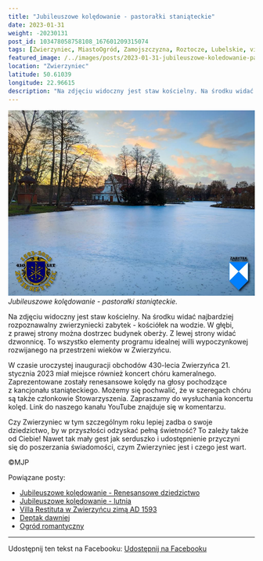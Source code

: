 ```yaml
---
title: "Jubileuszowe kolędowanie - pastorałki staniąteckie"
date: 2023-01-31
weight: -20230131
post_id: 103478058758108_167601209315074
tags: [Zwierzyniec, MiastoOgród, Zamojszczyzna, Roztocze, Lubelskie, villarestituta, turystyka, dziedzictwo, zabytki, krajobrazy]
featured_image: /../images/posts/2023-01-31-jubileuszowe-koledowanie-pastoralki-staniateckie.jpg
location: "Zwierzyniec"
latitude: 50.61039
longitude: 22.96615
description: "Na zdjęciu widoczny jest staw kościelny. Na środku widać najbardziej rozpoznawalny zwierzyniecki zabytek - kościółek na wodzie. W głębi, z prawej stro..."
---
```


![Jubileuszowe kolędowanie - pastorałki staniąteckie.](/images/posts/2023-01-31-jubileuszowe-koledowanie-pastoralki-staniateckie.jpg)
*Jubileuszowe kolędowanie - pastorałki staniąteckie.*

Na zdjęciu widoczny jest staw kościelny. Na środku widać najbardziej rozpoznawalny zwierzyniecki zabytek - kościółek na wodzie. W głębi, z prawej strony można dostrzec budynek oberży. Z lewej strony widać dzwonnicę. To wszystko elementy programu idealnej willi wypoczynkowej rozwijanego na przestrzeni wieków w Zwierzyńcu.

W czasie uroczystej inauguracji obchodów 430-lecia Zwierzyńca 21. stycznia 2023 miał miejsce również koncert chóru kameralnego. Zaprezentowane zostały renesansowe kolędy na głosy pochodzące z kancjonału staniąteckiego. Możemy się pochwalić, że w szeregach chóru są także członkowie Stowarzyszenia.
Zapraszamy do wysłuchania koncertu kolęd. Link do naszego kanału YouTube znajduje się w komentarzu.

Czy Zwierzyniec w tym szczególnym roku lepiej zadba o swoje dziedzictwo, by w przyszłości odzyskać pełną świetność?
To zależy także od Ciebie!
Nawet tak mały gest jak serduszko i udostępnienie przyczyni się do poszerzania świadomości, czym Zwierzyniec jest i czego jest wart.



©MJP

Powiązane posty:
- [Jubileuszowe kolędowanie - Renesansowe dziedzictwo](/posts/jubileuszowe-koledowanie-renesansowe-dziedzictwo)
- [Jubileuszowe kolędowanie - lutnia](/posts/jubileuszowe-koledowanie-lutnia)
- [Villa Restituta w Zwierzyńcu zimą AD 1593](/posts/villa-restituta-w-zwierzyncu-zima-ad-1593)
- [Deptak dawniej](/posts/deptak-dawniej)
- [Ogród romantyczny](/posts/ogrod-romantyczny)


---

Udostępnij ten tekst na Facebooku:
[Udostępnij na Facebooku](https://www.facebook.com/sharer/sharer.php?u=https://stowarzyszeniewachniewskiej.pl/posts/jubileuszowe-koledowanie-pastoralki-staniateckie)

<script type="application/ld+json">
{
  "@context": "https://schema.org",
  "@type": "BlogPosting",
  "headline": "Jubileuszowe kolędowanie - pastorałki staniąteckie",
  "datePublished": "2023-01-31",
  "dateModified": "2023-01-31",
  "author": {
    "@type": "Person",
    "name": "Michał Jan Patyk"
  },
  "publisher": {
    "@type": "Organization",
    "name": "Stowarzyszenie im. Aleksandry Wachniewskiej",
    "logo": {
      "@type": "ImageObject",
      "url": "https://stowarzyszeniewachniewskiej.pl/images/logo/logo.svg"
    }
  },
  "mainEntityOfPage": {
    "@type": "WebPage",
    "@id": "https://stowarzyszeniewachniewskiej.pl/posts/jubileuszowe-koledowanie-pastoralki-staniateckie"
  },
  "image": {
    "@type": "ImageObject",
    "url": "https://stowarzyszeniewachniewskiej.pl//images/posts/2023-01-31-jubileuszowe-koledowanie-pastoralki-staniateckie.jpg"
  },
  "articleSection": "Dziedzictwo Kulturowe i Zabytki",
  "keywords": "[Zwierzyniec, MiastoOgród, Zamojszczyzna, Roztocze, Lubelskie, villarestituta, turystyka, dziedzictwo, zabytki, krajobrazy]",
  "wordCount": 138,
  "articleBody": "Na zdjęciu widoczny jest staw kościelny. Na środku widać najbardziej rozpoznawalny zwierzyniecki zabytek - kościółek na wodzie. W głębi, z prawej strony można dostrzec budynek oberży. Z lewej strony widać dzwonnicę. To wszystko elementy programu idealnej willi wypoczynkowej rozwijanego na przestrzeni wieków w Zwierzyńcu.\n\nW czasie uroczystej inauguracji obchodów 430-lecia Zwierzyńca 21. stycznia 2023 miał miejsce również koncert chóru kameralnego. Zaprezentowane zostały renesansowe kolędy na głosy pochodzące z kancjonału staniąteckiego. Możemy się pochwalić, że w szeregach chóru są także członkowie Stowarzyszenia.\nZapraszamy do wysłuchania koncertu kolęd. Link do naszego kanału YouTube znajduje się w komentarzu.\n\nCzy Zwierzyniec w tym szczególnym roku lepiej zadba o swoje dziedzictwo, by w przyszłości odzyskać pełną świetność?\nTo zależy także od Ciebie!\nNawet tak mały gest jak serduszko i udostępnienie przyczyni się do poszerzania świadomości, czym Zwierzyniec jest i czego jest wart.\n\n\n\n©MJP",
  "description": "Na zdjęciu widoczny jest staw kościelny. Na środku widać najbardziej rozpoznawalny zwierzyniecki zabytek - kościółek na wodzie. W głębi, z prawej stro...",
  "copyrightHolder": {
    "@type": "Person",
    "name": "Michał Jan Patyk"
  }
}
</script>
<script type="application/ld+json">
{
  "@context": "https://schema.org",
  "@type": "BreadcrumbList",
  "itemListElement": [
    {
      "@type": "ListItem",
      "position": 1,
      "name": "Home",
      "item": "https://stowarzyszeniewachniewskiej.pl"
    },
    {
      "@type": "ListItem",
      "position": 2,
      "name": "posts",
      "item": "https://stowarzyszeniewachniewskiej.pl/posts"
    },
    {
      "@type": "ListItem",
      "position": 3,
      "name": "Jubileuszowe kolędowanie - pastorałki staniąteckie",
      "item": "https://stowarzyszeniewachniewskiej.pl/posts/jubileuszowe-koledowanie-pastoralki-staniateckie"
    }
  ]
}
</script>
